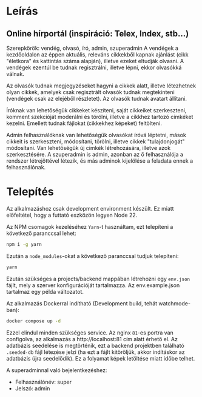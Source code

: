 # Leírás

## Online hírportál (inspiráció: Telex, Index, stb...)

Szerepkörök: vendég, olvasó, író, admin, szuperadmin
A vendégek a kezdőoldalon az éppen aktuális, releváns cikkekből kapnak ajánlást (cikk "életkora" és kattintás száma alapján), illetve ezeket eltudják olvasni. A vendégek ezentúl be tudnak regisztrálni, illetve lépni, ekkor olvasókká válnak.

Az olvasók tudnak megjegyzéseket hagyni a cikkek alatt, illetve létezhetnek olyan cikkek, amelyek csak regisztrált olvasók tudnak megtekinteni (vendégek csak az elejéből részletet). Az olvasók tudnak avatart állítani.

Íróknak van lehetőségük cikkeket készíteni, saját cikkeiket szerkeszteni, komment szekcióját moderálni és törölni, illetve a cikkhez tartozó címkéket kezelni. Emellett tudnak fájlokat (cikkekhez képeket) feltölteni.

Admin felhasználóknak van lehetőségük olvasókat íróvá léptetni, mások cikkeit is szerkeszteni, módosítani, törölni, illetve cikkek "tulajdonjogát" módosítani. Van lehetőségűk új cimkék létrehozására, illetve azok szerkesztésére.
A szuperadmin is admin, azonban az ő felhasználója a rendszer létrejöttével létezik, és más adminok kijelölése a feladata ennek a felhasználónak.

# Telepítés

Az alkalmazáshoz csak development environment készült. Ez miatt előfeltétel, hogy a futtató eszközön legyen Node 22.

Az NPM csomagok kezeléséhez `Yarn`-t használtam, ezt telepíteni a következő paranccsal lehet:

```bash
npm i -g yarn
```

Ezután a `node_modules`-okat a következő paranccsal tudjuk telepíteni:

```bash
yarn
```

Ezután szükséges a projects/backend mappában létrehozni egy `env.json` fájlt, mely a szerver konfigurációját tartalmazza. Az env.example.json tartalmaz egy példa változatot.

Az alkalmazás Dockerral indítható (Development build, tehát watchmode-ban):

```bash
docker compose up -d
```

Ezzel elindul minden szükséges service. Az nginx `81`-es portra van configolva, az alkalmazás a http://localhost:81 cím alatt érhető el. Az adatbázis seedelése is megtörténik, ezt a backend projektben található `.seeded-db` fájl létezése jelzi (ha ezt a fájlt kitöröljük, akkor indításkor az adatbázis újra seedelődik). Ez a folyamat képek letöltése miatt időbe telhet.

A superadminnal való bejelentkezéshez:

- Felhasználónév: super
- Jelszó: admin

